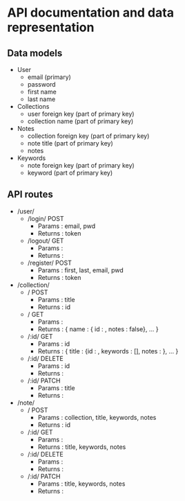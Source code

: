 # API documentation and data representation

## Data models
 - User
   - email (primary)
   - password
   - first name
   - last name
 - Collections
   - user foreign key (part of primary key)
   - collection name (part of primary key)
 - Notes
   - collection foreign key (part of primary key)
   - note title (part of primary key)
   - notes
 - Keywords
   - note foreign key (part of primary key)
   - keyword (part of primary key)

## API routes
- /user/
  - /login/ POST
    - Params : email, pwd
    - Returns : token
  - /logout/ GET
    - Params : 
    - Returns : 
  - /register/ POST
    - Params : first, last, email, pwd
    - Returns : token
- /collection/ 
  - / POST 
    - Params : title
    - Returns : id
  - / GET
    - Params : 
    - Returns : { name : { id : <int>, notes : false}, ... }
  - /:id/ GET
    - Params : id
    - Returns : { title : {id : <int>, keywords : [], notes : <string>}, ... }
  - /:id/ DELETE
    - Params : id
    - Returns : 
  - /:id/ PATCH
    - Params : title
    - Returns : 
- /note/
  - / POST
    - Params : collection, title, keywords, notes
    - Returns : id
  - /:id/ GET
    - Params : 
    - Returns : title, keywords, notes
  - /:id/ DELETE
    - Params : 
    - Returns : 
  - /:id/ PATCH
    - Params : title, keywords, notes
    - Returns : 
